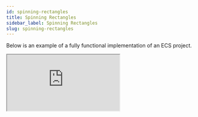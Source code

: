 ```yaml
---
id: spinning-rectangles
title: Spinning Rectangles
sidebar_label: Spinning Rectangles
slug: spinning-rectangles
---
```


Below is an example of a fully functional implementation of an ECS project.

<div>
<iframe src="https://codesandbox.io/embed/pensive-cloud-db9d8?fontsize=14&hidenavigation=1&theme=dark"
  style={{ width:'100%', height: '800px', border:'0', borderRadius: '4px', overflow: 'hidden'}}
  title="pensive-cloud-db9d8"
  allow="accelerometer; ambient-light-sensor; camera; encrypted-media; geolocation; gyroscope; hid; microphone; midi; payment; usb; vr; xr-spatial-tracking"
  sandbox="allow-forms allow-modals allow-popups allow-presentation allow-same-origin allow-scripts"
/>
</div>

```javascript
/* Helpers */

function getRandomNumber(min, max) {
  return Math.random() * (max - min) + min;
}

function getRandomColor() {
  return '#' + Math.floor(Math.random() * 16777215).toString(16); // random color
}

/* World */

const { World } = ecstatic;

const world = new World();

/* Components */

class Canvas {
  constructor(elementId, width, height) {
    this.canvas = document.getElementById(elementId);
    this.width = width;
    this.height = height;
  }
}

class Position {
  constructor(x, y) {
    this.x = x;
    this.y = y;
  }
}

class Rotation {
  count = 0;
  speed = getRandomNumber(-5, 5);
  rotation = 0;

  rotate() {
    this.count += this.speed;
    this.rotation = (this.count % 360) * (Math.PI / 180);
  }
}

class Scale {
  scale = getRandomNumber(0, 2);
}

class Transform {
  transform = [1, 0, 0, 1, 0, 0];
}

class Color {
  color = getRandomColor();
}

class Rectangle {
  width = getRandomNumber(10, 200);
  height = getRandomNumber(10, 200);
}

/* Systems */

function prepareCanvas(args) {
  const { entity, components } = args;
  const canvasComp = components.get(Canvas);

  if (entity.state === 'creating') {
    canvasComp.canvas.width = canvasComp.width;
    canvasComp.canvas.height = canvasComp.height;
  }

  const ctx = canvasComp.canvas.getContext('2d');
  ctx.clearRect(0, 0, canvasComp.width, canvasComp.height);
}

world.addSystem([Canvas], prepareCanvas);

//

function computeTransform(args) {
  const { components } = args;

  const { x, y } = components.get(Position);
  const { scale } = components.get(Scale);
  const transformComp = components.get(Transform);

  transformComp.transform = [scale, 0, 0, scale, x, y];
}

world.addSystem([Position, Scale, Transform], computeTransform);

//

function renderRectangle(args) {
  const { components } = args;

  const { canvas } = components.get(Canvas);
  const rotationComp = components.get(Rotation);
  const { transform } = components.get(Transform);
  const { width, height } = components.get(Rectangle);
  const { color } = components.get(Color);

  const ctx = canvas.getContext('2d');
  if (!ctx) return;

  ctx.save();

  ctx.transform(...transform);

  rotationComp.rotate();
  ctx.rotate(rotationComp.rotation);

  ctx.fillStyle = color;
  ctx.fillRect(-(width / 2), -(height / 2), width, height);

  ctx.restore();
}

world.addSystem([Canvas, Rotation, Transform, Rectangle], renderRectangle);

/* Create Entities, and attach Components to them. */

// the canvas component will be shared across entities.
const canvasComp = new Canvas('canvas-1', 800, 600);

[...Array(100)].forEach(() => {
  const x = getRandomNumber(0, canvasComp.width);
  const y = getRandomNumber(0, canvasComp.height);

  world
    .createEntity()
    .add(canvasComp)
    .add(new Rectangle())
    .add(new Position(x, y))
    .add(new Rotation())
    .add(new Scale())
    .add(new Transform())
    .add(new Color());
});

function render() {
  world.systems.run();

  window.requestAnimationFrame(render);
}

render();

// DOM

// Quick example of what updating component values might look like.
document.querySelector('#change-colors-btn').addEventListener('click', () => {
  world
    .grabAll(Color)
    .forEach(({ component }) => (component.color = getRandomColor()));
});
```
